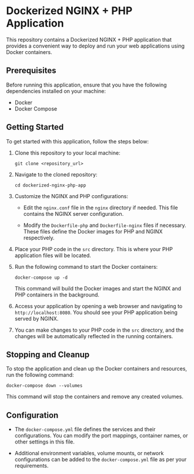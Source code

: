 # Dockerized NGINX + PHP Application

This repository contains a Dockerized NGINX + PHP application that provides a convenient way to deploy and run your web applications using Docker containers.

## Prerequisites

Before running this application, ensure that you have the following dependencies installed on your machine:

- Docker
- Docker Compose

## Getting Started

To get started with this application, follow the steps below:

1. Clone this repository to your local machine:

   ```
   git clone <repository_url>
   ```

2. Navigate to the cloned repository:

   ```
   cd dockerized-nginx-php-app
   ```

3. Customize the NGINX and PHP configurations:

   - Edit the `nginx.conf` file in the `nginx` directory if needed. This file contains the NGINX server configuration.

   - Modify the `Dockerfile-php` and `Dockerfile-nginx` files if necessary. These files define the Docker images for PHP and NGINX respectively.

4. Place your PHP code in the `src` directory. This is where your PHP application files will be located.

5. Run the following command to start the Docker containers:

   ```
   docker-compose up -d
   ```

   This command will build the Docker images and start the NGINX and PHP containers in the background.

6. Access your application by opening a web browser and navigating to `http://localhost:8080`. You should see your PHP application being served by NGINX.

7. You can make changes to your PHP code in the `src` directory, and the changes will be automatically reflected in the running containers.

## Stopping and Cleanup

To stop the application and clean up the Docker containers and resources, run the following command:

```
docker-compose down --volumes
```

This command will stop the containers and remove any created volumes.

## Configuration

- The `docker-compose.yml` file defines the services and their configurations. You can modify the port mappings, container names, or other settings in this file.

- Additional environment variables, volume mounts, or network configurations can be added to the `docker-compose.yml` file as per your requirements.